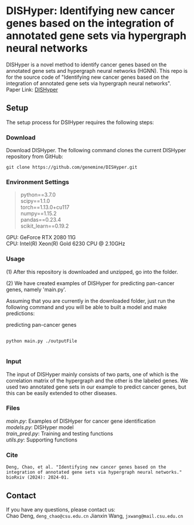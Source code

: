 # DISHyper: Identifying new cancer genes based on the integration of annotated gene sets via hypergraph neural networks
DISHyper is a novel method to identify cancer genes based on the annotated gene sets and hypergraph neural networks (HGNN).
This repo is for the source code of "Identifying new cancer genes based on the integration of annotated gene sets via hypergraph neural networks". \
Paper Link: [DISHyper](https://www.biorxiv.org/content/10.1101/2024.01.22.576645v1)

Setup
------------------------
The setup process for DSIHyper requires the following steps:
### Download
Download DISHyper.  The following command clones the current DISHyper repository from GitHub:

    git clone https://github.com/genemine/DISHyper.git
    
### Environment Settings
> python==3.7.0 \
> scipy==1.1.0 \
> torch==1.13.0+cu117 \
> numpy==1.15.2 \
> pandas==0.23.4 \
> scikit_learn==0.19.2

GPU: GeForce RTX 2080 11G \
CPU: Intel(R) Xeon(R) Gold 6230 CPU @ 2.10GHz

### Usage
(1) After this repository is downloaded and unzipped, go into the folder. 

(2) We have created examples of DISHyper for predicting pan-cancer genes, namely 'main.py'.

Assuming that you are currently in the downloaded folder, just run the following command and you will be able to built a model and make predictions:

predicting pan-cancer genes
```bash
 
python main.py ./outputFile
 
 ```
 ### Input
The input of DISHyper mainly consists of two parts, one of which is the correlation matrix of the hypergraph and the other is the labeled genes. We used two annotated gene sets in our example to predict cancer genes, but this can be easily extended to other diseases.

### Files
*main.py*: Examples of DISHyper for cancer gene identification \
*models.py*: DISHyper model \
*train_pred.py*: Training and testing functions \
*utils.py*: Supporting functions

### Cite
```
Deng, Chao, et al. "Identifying new cancer genes based on the integration of annotated gene sets via hypergraph neural networks." bioRxiv (2024): 2024-01.
```

## Contact
If you have any questions, please contact us:<br>
Chao Deng, `deng_chao@csu.edu.cn` <be>
Jianxin Wang, `jxwang@mail.csu.edu.cn` 

